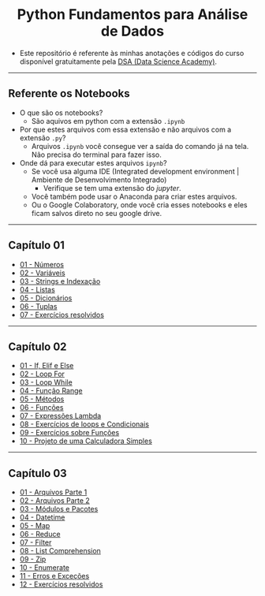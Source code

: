<h1 align="center">Python Fundamentos para Análise de Dados</h1>

- Este repositório é referente às minhas anotações e códigos do curso disponível gratuitamente pela [DSA (Data Science Academy)](https://www.datascienceacademy.com.br/start).

---

## Referente os Notebooks

- O que são os notebooks? 
  - São aquivos em python com a extensão `.ipynb`
- Por que estes arquivos com essa extensão e não arquivos com a extensão `.py`?
  - Arquivos `.ipynb` você consegue ver a saída do comando já na tela. Não precisa do terminal para fazer isso.
- Onde dá para executar estes arquivos `ipynb`?
  - Se você usa alguma IDE (Integrated development environment | Ambiente de Desenvolvimento Integrado)
    - Verifique se tem uma extensão do *jupyter*.
  - Você também pode usar o Anaconda para criar estes arquivos.
  - Ou o Google Colaboratory, onde você cria esses notebooks e eles ficam salvos direto no seu google drive.

---

## Capítulo 01

- [01 - Números](Cap01/Notebooks/01-Numeros.ipynb)
- [02 - Variáveis](Cap01/Notebooks/02-Variaveis.ipynb)
- [03 - Strings e Indexação](Cap01/Notebooks/03-Strings-e-Indexacao.ipynb)
- [04 - Listas](Cap01/Notebooks/04-Listas.ipynb)
- [05 - Dicionários](Cap01/Notebooks/05-Dicionarios.ipynb)
- [06 - Tuplas](Cap01/Notebooks/06-Tuplas.ipynb)
- [07 - Exercícios resolvidos](Cap01/Notebooks/07-Exercicios.ipynb)

---

## Capítulo 02

- [01 - If, Elif e Else](Cap02/Notebooks/01-If-Elif-Else.ipynb)
- [02 - Loop For](Cap02/Notebooks/02-For.ipynb)
- [03 - Loop While](Cap02/Notebooks/03-While.ipynb)
- [04 - Função Range](Cap02/Notebooks/04-Range.ipynb)
- [05 - Métodos](Cap02/Notebooks/05-Metodos.ipynb)
- [06 - Funções](Cap02/Notebooks/06-Funcoes.ipynb)
- [07 - Expressões Lambda](Cap02/Notebooks/07-Lambda.ipynb)
- [08 - Exercícios de loops e Condicionais](Cap02/Notebooks/08-Exercicios-Loops-Condicionais.ipynb)
- [09 - Exercícios sobre Funções](Cap02/Notebooks/09-Exercicios-Funcoes.ipynb)
- [10 - Projeto de uma Calculadora Simples](Cap02/Projeto/calculadora.py)

---

## Capítulo 03

- [01 - Arquivos Parte 1](Cap03/Notebooks/01-Arquivos-Parte1.ipynb)
- [02 - Arquivos Parte 2](Cap03/Notebooks/02-Arquivos-Parte2.ipynb)
- [03 - Módulos e Pacotes](Cap03/Notebooks/03-Modulos-e-Pacotes.ipynb)
- [04 - Datetime](Cap03/Notebooks/04-Datetime.ipynb)
- [05 - Map](Cap03/Notebooks/05-Map.ipynb)
- [06 - Reduce](Cap03/Notebooks/06-Reduce.ipynb)
- [07 - Filter](Cap03/Notebooks/07-Filter.ipynb)
- [08 - List Comprehension](Cap03/Notebooks/08-List-Comprehension.ipynb)
- [09 - Zip](Cap03/Notebooks/09-Zip.ipynb)
- [10 - Enumerate](Cap03/Notebooks/10-Enumerate.ipynb)
- [11 - Erros e Exceções](Cap03/Notebooks/11-Erros-e-Excecoes.ipynb)
- [12 - Exercícios resolvidos](Cap03/Notebooks/12-Exercicios.ipynb)
